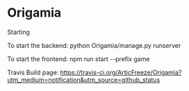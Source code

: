 # Origamia

Starting

To start the backend:
python Origamia/manage.py runserver

To start the frontend:
npm run start --prefix game

Travis Build page:
https://travis-ci.org/ArticFreeze/Origamia?utm_medium=notification&utm_source=github_status
